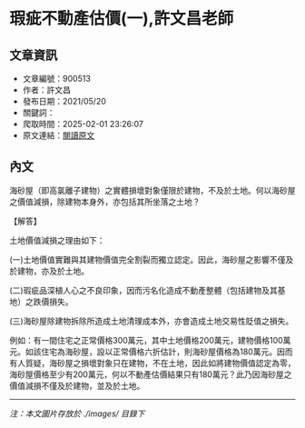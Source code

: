 # 瑕疵不動產估價(一),許文昌老師

## 文章資訊
- 文章編號：900513
- 作者：許文昌
- 發布日期：2021/05/20
- 關鍵詞：
- 爬取時間：2025-02-01 23:26:07
- 原文連結：[閱讀原文](https://real-estate.get.com.tw/Columns/detail.aspx?no=900513)

## 內文


海砂屋（即高氯離子建物）之實體損壞對象僅限於建物，不及於土地。何以海砂屋之價值減損，除建物本身外，亦包括其所坐落之土地？


【解答】


土地價值減損之理由如下：


(一)土地價值實難與其建物價值完全割裂而獨立認定。因此，海砂屋之影響不僅及於建物，亦及於土地。


(二)瑕疵品深植人心之不良印象，因而污名化造成不動產整體（包括建物及其基地）之跌價損失。


(三)海砂屋除建物拆除所造成土地清理成本外，亦會造成土地交易性貶值之損失。


例如：有一間住宅之正常價格300萬元，其中土地價格200萬元，建物價格100萬元。如該住宅為海砂屋，設以正常價格六折估計，則海砂屋價格為180萬元。因而有人質疑，海砂屋之損壞對象只在建物，不在土地，因此如將建物價值認定為零，海砂屋價格至少有200萬元，何以不動產估價結果只有180萬元？此乃因海砂屋之價值減損不僅及於建物，並及於土地。

---
*注：本文圖片存放於 ./images/ 目錄下*
